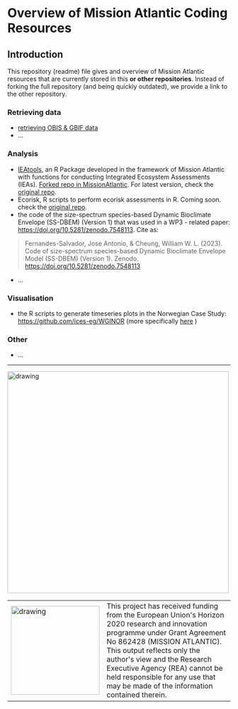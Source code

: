 # Overview of Mission Atlantic Coding Resources

## Introduction

This repository (readme) file gives and overview of Mission Atlantic resources that are currently stored in this **or other repositories**. Instead of forking the full repository (and being quickly outdated), we provide a link to the other repository.

### Retrieving data
- [retrieving OBIS & GBIF data](https://github.com/missionatlantic/obis_gbif_tutorial) 
- ...

 
### Analysis
- [IEAtools](https://github.com/missionatlantic/IEAtools), an R Package developed in the framework of Mission Atlantic with functions for conducting Integrated Ecosystem Assessments (IEAs). [Forked repo in MissionAtlantic](https://github.com/missionatlantic/IEAtools). For latest version, check the [original repo](https://github.com/saskiaotto/IEAtools).
- Ecorisk, R scripts to perform ecorisk assessments in R. Coming soon. check the [original repo](https://github.com/HeleneGutte/ecorisk).
- the code of the size-spectrum species-based Dynamic Bioclimate Envelope (SS-DBEM) (Version 1) that was used in a WP3 - related paper: https://doi.org/10.5281/zenodo.7548113. Cite as:
> Fernandes-Salvador, Jose Antonio, & Cheung, William W. L. (2023). Code of size-spectrum species-based Dynamic Bioclimate Envelope Model (SS-DBEM) (Version 1). Zenodo. https://doi.org/10.5281/zenodo.7548113

- ...
 
### Visualisation

- the R scripts to generate timeseries plots in the Norwegian Case Study: https://github.com/ices-eg/WGINOR (more specifically [here](https://github.com/ices-eg/WGINOR/blob/8b4277a9c4fd035837f8945bdebbda6410fb94eb/TAF_ATAC/utilities.R#L58) )

### Other
- ...








---
<img src="https://d33wubrfki0l68.cloudfront.net/3c7a986788206cd92394530e349a3a7c1ac17036/bcbea/logo.png" alt="drawing" width="500"/>

<table>
  <tr>
<td><img src="https://d33wubrfki0l68.cloudfront.net/8a5238b8d18dd86c0b02e452f791716943f9b30d/58bd9/eu-flag.png" alt="drawing" width="200" style="vertical-align:middle"/></td>
    <td> This project has received funding from the European Union's Horizon 2020 research and innovation programme under Grant Agreement No 862428 (MISSION ATLANTIC). This output reflects only the author's view and the Research Executive Agency (REA) cannot be held responsible for any use that may be made of the information contained therein.</td>
      </tr>
      </table>
      
